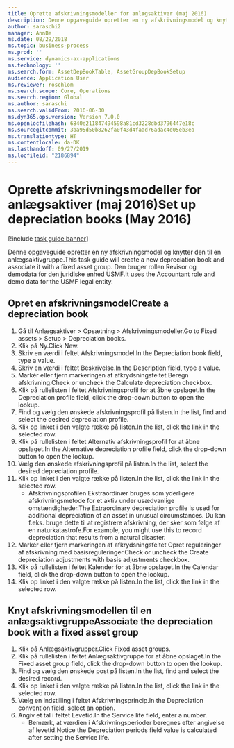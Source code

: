 ```yaml
---
title: Oprette afskrivningsmodeller for anlægsaktiver (maj 2016)
description: Denne opgaveguide opretter en ny afskrivningsmodel og knytter den til en anlægsaktivgruppe.
author: saraschi2
manager: AnnBe
ms.date: 08/29/2018
ms.topic: business-process
ms.prod: ''
ms.service: dynamics-ax-applications
ms.technology: ''
ms.search.form: AssetDepBookTable, AssetGroupDepBookSetup
audience: Application User
ms.reviewer: roschlom
ms.search.scope: Core, Operations
ms.search.region: Global
ms.author: saraschi
ms.search.validFrom: 2016-06-30
ms.dyn365.ops.version: Version 7.0.0
ms.openlocfilehash: 6840e211847494598a81cd3228dbd3796447e18c
ms.sourcegitcommit: 3ba95d50b8262fa0f43d4faad76adac4d05eb3ea
ms.translationtype: HT
ms.contentlocale: da-DK
ms.lasthandoff: 09/27/2019
ms.locfileid: "2186894"
---
```

# <a name="set-up-depreciation-books-may-2016"></a><span data-ttu-id="2860f-103">Oprette afskrivningsmodeller for anlægsaktiver (maj 2016)</span><span class="sxs-lookup"><span data-stu-id="2860f-103">Set up depreciation books (May 2016)</span></span>

[!include [task guide banner](../../includes/task-guide-banner.md)]

<span data-ttu-id="2860f-104">Denne opgaveguide opretter en ny afskrivningsmodel og knytter den til en anlægsaktivgruppe.</span><span class="sxs-lookup"><span data-stu-id="2860f-104">This task guide will create a new depreciation book and associate it with a fixed asset group.</span></span>  <span data-ttu-id="2860f-105">Den bruger rollen Revisor og demodata for den juridiske enhed USMF.</span><span class="sxs-lookup"><span data-stu-id="2860f-105">It uses the Accountant role and demo data for the USMF legal entity.</span></span>


## <a name="create-a-depreciation-book"></a><span data-ttu-id="2860f-106">Opret en afskrivningsmodel</span><span class="sxs-lookup"><span data-stu-id="2860f-106">Create a depreciation book</span></span>
1. <span data-ttu-id="2860f-107">Gå til Anlægsaktiver > Opsætning > Afskrivningsmodeller.</span><span class="sxs-lookup"><span data-stu-id="2860f-107">Go to Fixed assets > Setup > Depreciation books.</span></span>
2. <span data-ttu-id="2860f-108">Klik på Ny.</span><span class="sxs-lookup"><span data-stu-id="2860f-108">Click New.</span></span>
3. <span data-ttu-id="2860f-109">Skriv en værdi i feltet Afskrivningsmodel.</span><span class="sxs-lookup"><span data-stu-id="2860f-109">In the Depreciation book field, type a value.</span></span>
4. <span data-ttu-id="2860f-110">Skriv en værdi i feltet Beskrivelse.</span><span class="sxs-lookup"><span data-stu-id="2860f-110">In the Description field, type a value.</span></span>
5. <span data-ttu-id="2860f-111">Markér eller fjern markeringen af afkrydsningsfeltet Beregn afskrivning.</span><span class="sxs-lookup"><span data-stu-id="2860f-111">Check or uncheck the Calculate depreciation checkbox.</span></span>
6. <span data-ttu-id="2860f-112">Klik på rullelisten i feltet Afskrivningsprofil for at åbne opslaget.</span><span class="sxs-lookup"><span data-stu-id="2860f-112">In the Depreciation profile field, click the drop-down button to open the lookup.</span></span>
7. <span data-ttu-id="2860f-113">Find og vælg den ønskede afskrivningsprofil på listen.</span><span class="sxs-lookup"><span data-stu-id="2860f-113">In the list, find and select the desired depreciation profile.</span></span>
8. <span data-ttu-id="2860f-114">Klik op linket i den valgte række på listen.</span><span class="sxs-lookup"><span data-stu-id="2860f-114">In the list, click the link in the selected row.</span></span>
9. <span data-ttu-id="2860f-115">Klik på rullelisten i feltet Alternativ afskrivningsprofil for at åbne opslaget.</span><span class="sxs-lookup"><span data-stu-id="2860f-115">In the Alternative depreciation profile field, click the drop-down button to open the lookup.</span></span>
10. <span data-ttu-id="2860f-116">Vælg den ønskede afskrivningsprofil på listen.</span><span class="sxs-lookup"><span data-stu-id="2860f-116">In the list, select the desired depreciation profile.</span></span>
11. <span data-ttu-id="2860f-117">Klik op linket i den valgte række på listen.</span><span class="sxs-lookup"><span data-stu-id="2860f-117">In the list, click the link in the selected row.</span></span>
    * <span data-ttu-id="2860f-118">Afskrivningsprofilen Ekstraordinær bruges som yderligere afskrivningsmetode for et aktiv under usædvanlige omstændigheder.</span><span class="sxs-lookup"><span data-stu-id="2860f-118">The Extraordinary depreciation profile is used for additional depreciation of an asset in unusual circumstances.</span></span> <span data-ttu-id="2860f-119">Du kan f.eks. bruge dette til at registrere afskrivning, der sker som følge af en naturkatastrofe.</span><span class="sxs-lookup"><span data-stu-id="2860f-119">For example, you might use this to record depreciation that results from a natural disaster.</span></span>  
12. <span data-ttu-id="2860f-120">Markér eller fjern markeringen af afkrydsningsfeltet Opret reguleringer af afskrivning med basisreguleringer.</span><span class="sxs-lookup"><span data-stu-id="2860f-120">Check or uncheck the Create depreciation adjustments with basis adjustments checkbox.</span></span>
13. <span data-ttu-id="2860f-121">Klik på rullelisten i feltet Kalender for at åbne opslaget.</span><span class="sxs-lookup"><span data-stu-id="2860f-121">In the Calendar field, click the drop-down button to open the lookup.</span></span>
14. <span data-ttu-id="2860f-122">Klik op linket i den valgte række på listen.</span><span class="sxs-lookup"><span data-stu-id="2860f-122">In the list, click the link in the selected row.</span></span>

## <a name="associate-the-depreciation-book-with-a-fixed-asset-group"></a><span data-ttu-id="2860f-123">Knyt afskrivningsmodellen til en anlægsaktivgruppe</span><span class="sxs-lookup"><span data-stu-id="2860f-123">Associate the depreciation book with a fixed asset group</span></span>
1. <span data-ttu-id="2860f-124">Klik på Anlægsaktivgrupper.</span><span class="sxs-lookup"><span data-stu-id="2860f-124">Click Fixed asset groups.</span></span>
2. <span data-ttu-id="2860f-125">Klik på rullelisten i feltet Anlægsaktivgruppe for at åbne opslaget.</span><span class="sxs-lookup"><span data-stu-id="2860f-125">In the Fixed asset group field, click the drop-down button to open the lookup.</span></span>
3. <span data-ttu-id="2860f-126">Find og vælg den ønskede post på listen.</span><span class="sxs-lookup"><span data-stu-id="2860f-126">In the list, find and select the desired record.</span></span>
4. <span data-ttu-id="2860f-127">Klik op linket i den valgte række på listen.</span><span class="sxs-lookup"><span data-stu-id="2860f-127">In the list, click the link in the selected row.</span></span>
5. <span data-ttu-id="2860f-128">Vælg en indstilling i feltet Afskrivningsprincip.</span><span class="sxs-lookup"><span data-stu-id="2860f-128">In the Depreciation convention field, select an option.</span></span>
6. <span data-ttu-id="2860f-129">Angiv et tal i feltet Levetid.</span><span class="sxs-lookup"><span data-stu-id="2860f-129">In the Service life field, enter a number.</span></span>
    * <span data-ttu-id="2860f-130">Bemærk, at værdien i Afskrivningsperioder beregnes efter angivelse af levetid.</span><span class="sxs-lookup"><span data-stu-id="2860f-130">Notice the Depreciation periods field value is calculated after setting the Service life.</span></span>  

